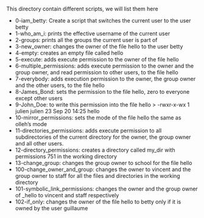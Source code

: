 This directory contain different scripts, we will list them here
- 0-iam_betty: Create a script that switches the current user to the user betty
- 1-who_am_i: prints the effective username of the current user
- 2-groups: prints all the groups the current user is part of
- 3-new_owner: changes the owner of the file hello to the user betty
- 4-empty: creates an empty file called hello
- 5-execute: adds execute permission to the owner of the file hello
- 6-multiple_permissions: adds execute permission to the owner and the group owner, and read permission to other users, to the file hello
- 7-everybody: adds execution permission to the owner, the group owner and the other users, to the file hello
- 8-James_Bond: sets the permission to the file hello, zero to everyone except other users
- 9-John_Doe: to write this permission into the file hello > -rwxr-x-wx 1 julien julien 23 Sep 20 14:25 hello
- 10-mirror_permissions: sets the mode of the file hello the same as olleh’s mode
- 11-directories_permissions: adds execute permission to all subdirectories of the current directory for the owner, the group owner and all other users.
- 12-directory_permissions: creates a directory called my_dir with permissions 751 in the working directory
- 13-change_group: changes the group owner to school for the file hello
- 100-change_owner_and_group: changes the owner to vincent and the group owner to staff for all the files and directories in the working directory
- 101-symbolic_link_permissions:  changes the owner and the group owner of _hello to vincent and staff respectively
- 102-if_only: changes the owner of the file hello to betty only if it is owned by the user guillaume
